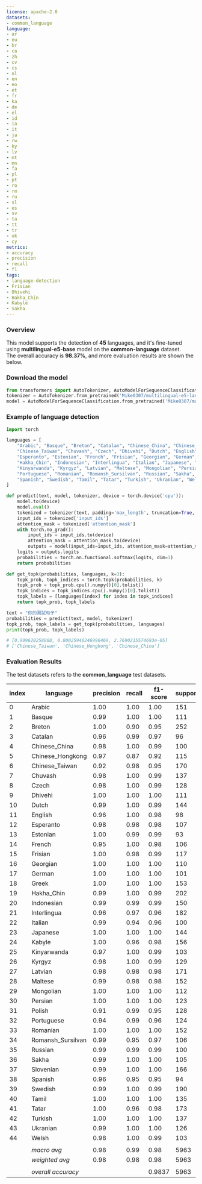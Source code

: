 ```yaml
---
license: apache-2.0
datasets:
- common_language
language:
- ar
- eu
- br
- ca
- zh
- cv
- cs
- nl
- en
- eo
- et
- fr
- ka
- de
- el
- id
- ia
- it
- ja
- rw
- ky
- lv
- mt
- mn
- fa
- pl
- pt
- ro
- rm
- ru
- sl
- es
- sv
- ta
- tt
- tr
- uk
- cy
metrics:
- accuracy
- precision
- recall
- f1
tags:
- language-detection
- Frisian
- Dhivehi
- Hakha_Chin
- Kabyle
- Sakha
---
```



### Overview
This model supports the detection of **45** languages, and it's fine-tuned using **multilingual-e5-base** model on the **common-language** dataset.<br>
The overall accuracy is **98.37%**, and more evaluation results are shown the below.

### Download the model
```python
from transformers import AutoTokenizer, AutoModelForSequenceClassification
tokenizer = AutoTokenizer.from_pretrained('Mike0307/multilingual-e5-language-detection')
model = AutoModelForSequenceClassification.from_pretrained('Mike0307/multilingual-e5-language-detection', num_labels=45)
```

### Example of language detection
```python
import torch

languages = [
    "Arabic", "Basque", "Breton", "Catalan", "Chinese_China", "Chinese_Hongkong", 
    "Chinese_Taiwan", "Chuvash", "Czech", "Dhivehi", "Dutch", "English", 
    "Esperanto", "Estonian", "French", "Frisian", "Georgian", "German", "Greek", 
    "Hakha_Chin", "Indonesian", "Interlingua", "Italian", "Japanese", "Kabyle", 
    "Kinyarwanda", "Kyrgyz", "Latvian", "Maltese", "Mongolian", "Persian", "Polish", 
    "Portuguese", "Romanian", "Romansh_Sursilvan", "Russian", "Sakha", "Slovenian", 
    "Spanish", "Swedish", "Tamil", "Tatar", "Turkish", "Ukranian", "Welsh"
]

def predict(text, model, tokenizer, device = torch.device('cpu')):
    model.to(device)
    model.eval()
    tokenized = tokenizer(text, padding='max_length', truncation=True, max_length=128, return_tensors="pt")
    input_ids = tokenized['input_ids']
    attention_mask = tokenized['attention_mask']
    with torch.no_grad():
        input_ids = input_ids.to(device)
        attention_mask = attention_mask.to(device)
        outputs = model(input_ids=input_ids, attention_mask=attention_mask)
    logits = outputs.logits
    probabilities = torch.nn.functional.softmax(logits, dim=1)
    return probabilities

def get_topk(probabilities, languages, k=3):
    topk_prob, topk_indices = torch.topk(probabilities, k)
    topk_prob = topk_prob.cpu().numpy()[0].tolist()
    topk_indices = topk_indices.cpu().numpy()[0].tolist()
    topk_labels = [languages[index] for index in topk_indices]
    return topk_prob, topk_labels

text = "你的測試句子"
probabilities = predict(text, model, tokenizer)
topk_prob, topk_labels = get_topk(probabilities, languages)
print(topk_prob, topk_labels)

# [0.999620258808, 0.00025940246996469, 2.7690215574693e-05]
# ['Chinese_Taiwan', 'Chinese_Hongkong', 'Chinese_China']
```

### Evaluation Results
The test datasets refers to the **common_language** test datasets.

|index| language | precision | recall | f1-score | support |
| --- | --- | --- | ---| --- | --- |
|0|Arabic|1.00|1.00|1.00|151|
|1|           Basque   |    0.99   |   1.00   |  1.00   |     111|
|2|           Breton   |    1.00   |   0.90   |   0.95  |     252|
|3|          Catalan   |    0.96   |   0.99   |   0.97  |      96|
|4|    Chinese_China   |    0.98   |   1.00   |   0.99  |     100|
|5| Chinese_Hongkong   |    0.97   |   0.87   |   0.92  |     115|
|6|   Chinese_Taiwan   |    0.92   |   0.98   |   0.95  |     170|
|7|          Chuvash   |    0.98   |   1.00   |   0.99  |     137|
|8|            Czech   |    0.98   |   1.00   |   0.99  |     128|
|9|          Dhivehi   |    1.00   |   1.00   |   1.00  |     111|
|10|            Dutch   |    0.99   |   1.00   |   0.99  |     144|
|11|          English   |    0.96   |   1.00   |   0.98  |      98|
|12|        Esperanto   |    0.98   |   0.98   |   0.98  |     107|
|13|         Estonian   |    1.00   |   0.99   |   0.99  |      93|
|14|           French   |    0.95   |   1.00   |   0.98  |     106|
|15|          Frisian   |    1.00   |   0.98   |   0.99  |     117|
|16|         Georgian   |    1.00   |   1.00   |   1.00  |     110|
|17|           German   |    1.00   |   1.00   |   1.00  |     101|
|18|            Greek   |    1.00   |   1.00   |   1.00  |     153|
|19|       Hakha_Chin   |    0.99   |   1.00   |   0.99  |     202|
|20|       Indonesian   |    0.99   |   0.99   |   0.99  |     150|
|21|      Interlingua   |    0.96   |   0.97   |   0.96  |     182|
|22|          Italian   |    0.99   |   0.94   |   0.96  |     100|
|23|         Japanese   |    1.00   |   1.00   |   1.00  |     144|
|24|           Kabyle   |    1.00   |   0.96   |   0.98  |     156|
|25|      Kinyarwanda   |    0.97   |   1.00   |   0.99  |     103|
|26|           Kyrgyz   |    0.98   |   1.00   |   0.99  |     129|
|27|          Latvian   |    0.98   |   0.98   |   0.98  |     171|
|28|          Maltese   |    0.99   |   0.98   |   0.98  |     152|
|29|        Mongolian   |    1.00   |   1.00   |   1.00  |     112|
|30|          Persian   |    1.00   |   1.00   |   1.00  |     123|
|31|           Polish   |    0.91   |   0.99   |   0.95  |     128|
|32|       Portuguese   |    0.94   |   0.99   |   0.96  |     124|
|33|         Romanian   |    1.00   |   1.00   |   1.00  |     152|
|34|Romansh_Sursilvan   |    0.99   |   0.95   |   0.97  |     106|
|35|          Russian   |    0.99   |   0.99   |   0.99  |     100|
|36|            Sakha   |    0.99   |   1.00   |   1.00  |     105|
|37|        Slovenian   |    0.99   |   1.00   |   1.00  |     166|
|38|          Spanish   |    0.96   |   0.95   |   0.95  |      94|
|39|          Swedish   |    0.99   |   1.00   |   0.99  |     190|
|40|            Tamil   |    1.00   |   1.00   |   1.00  |     135|
|41|            Tatar   |    1.00   |   0.96   |   0.98  |     173|
|42|          Turkish   |    1.00   |   1.00   |   1.00  |     137|
|43|         Ukranian   |    0.99   |   1.00   |   1.00  |     126|
|44|            Welsh   |    0.98   |   1.00   |   0.99  |     103|
||
||        *macro avg*   |    0.98 |     0.99 |     0.98   |   5963|
||     *weighted avg*   |    0.98 |     0.98 |     0.98   |   5963|
|||
||  *overall accuracy*   |         |          |     0.9837   |   5963|


